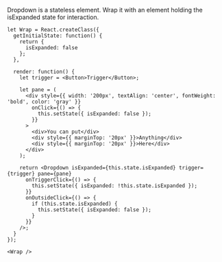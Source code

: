Dropdown is a stateless element. Wrap it with an element holding the isExpanded state for interaction.

    let Wrap = React.createClass({
      getInitialState: function() {
        return {
          isExpanded: false
        };
      },

      render: function() {
        let trigger = <Button>Trigger</Button>;

        let pane = (
          <div style={{ width: '200px', textAlign: 'center', fontWeight: 'bold', color: 'gray' }}
            onClick={() => {
              this.setState({ isExpanded: false });
            }}
          >
            <div>You can put</div>
            <div style={{ marginTop: '20px' }}>Anything</div>
            <div style={{ marginTop: '20px' }}>Here</div>
          </div>
        );

        return <Dropdown isExpanded={this.state.isExpanded} trigger={trigger} pane={pane}
          onTriggerClick={() => {
            this.setState({ isExpanded: !this.state.isExpanded });
          }}
          onOutsideClick={() => {
            if (this.state.isExpanded) {
              this.setState({ isExpanded: false });
            }
          }}
        />;
      }
    });

    <Wrap />
